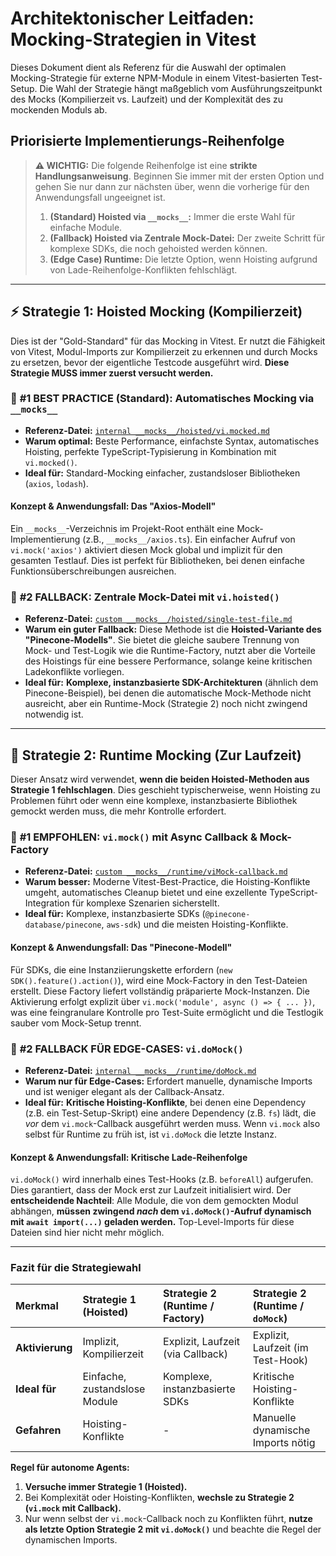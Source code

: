 # Architektonischer Leitfaden: Mocking-Strategien in Vitest

Dieses Dokument dient als Referenz für die Auswahl der optimalen Mocking-Strategie für externe NPM-Module in einem Vitest-basierten Test-Setup. Die Wahl der Strategie hängt maßgeblich vom Ausführungszeitpunkt des Mocks (Kompilierzeit vs. Laufzeit) und der Komplexität des zu mockenden Moduls ab.

## Priorisierte Implementierungs-Reihenfolge

> **⚠️ WICHTIG:** Die folgende Reihenfolge ist eine **strikte Handlungsanweisung**. Beginnen Sie immer mit der ersten Option und gehen Sie nur dann zur nächsten über, wenn die vorherige für den Anwendungsfall ungeeignet ist.
>
> 1.  **(Standard) Hoisted via `__mocks__`:** Immer die erste Wahl für einfache Module.
> 2.  **(Fallback) Hoisted via Zentrale Mock-Datei:** Der zweite Schritt für komplexe SDKs, die noch gehoisted werden können.
> 3.  **(Edge Case) Runtime:** Die letzte Option, wenn Hoisting aufgrund von Lade-Reihenfolge-Konflikten fehlschlägt.

---

## ⚡ Strategie 1: Hoisted Mocking (Kompilierzeit)

Dies ist der "Gold-Standard" für das Mocking in Vitest. Er nutzt die Fähigkeit von Vitest, Modul-Imports zur Kompilierzeit zu erkennen und durch Mocks zu ersetzen, bevor der eigentliche Testcode ausgeführt wird. **Diese Strategie MUSS immer zuerst versucht werden.**

### 🥇 **#1 BEST PRACTICE (Standard): Automatisches Mocking via `__mocks__`**
- **Referenz-Datei:** [`internal __mocks__/hoisted/vi.mocked.md`](./internal%20__mocks__/hoisted/vi.mocked.md)
- **Warum optimal:** Beste Performance, einfachste Syntax, automatisches Hoisting, perfekte TypeScript-Typisierung in Kombination mit `vi.mocked()`.
- **Ideal für:** Standard-Mocking einfacher, zustandsloser Bibliotheken (`axios`, `lodash`).

#### **Konzept & Anwendungsfall: Das "Axios-Modell"**
Ein `__mocks__`-Verzeichnis im Projekt-Root enthält eine Mock-Implementierung (z.B., `__mocks__/axios.ts`). Ein einfacher Aufruf von `vi.mock('axios')` aktiviert diesen Mock global und implizit für den gesamten Testlauf. Dies ist perfekt für Bibliotheken, bei denen einfache Funktionsüberschreibungen ausreichen.

### 🥈 **#2 FALLBACK: Zentrale Mock-Datei mit `vi.hoisted()`**
- **Referenz-Datei:** [`custom __mocks__/hoisted/single-test-file.md`](./custom%20__mocks__/hoisted/single-test-file.md)
- **Warum ein guter Fallback:** Diese Methode ist die **Hoisted-Variante des "Pinecone-Modells"**. Sie bietet die gleiche saubere Trennung von Mock- und Test-Logik wie die Runtime-Factory, nutzt aber die Vorteile des Hoistings für eine bessere Performance, solange keine kritischen Ladekonflikte vorliegen.
- **Ideal für:** **Komplexe, instanzbasierte SDK-Architekturen** (ähnlich dem Pinecone-Beispiel), bei denen die automatische Mock-Methode nicht ausreicht, aber ein Runtime-Mock (Strategie 2) noch nicht zwingend notwendig ist.

---

## 🚀 Strategie 2: Runtime Mocking (Zur Laufzeit)

Dieser Ansatz wird verwendet, **wenn die beiden Hoisted-Methoden aus Strategie 1 fehlschlagen**. Dies geschieht typischerweise, wenn Hoisting zu Problemen führt oder wenn eine komplexe, instanzbasierte Bibliothek gemockt werden muss, die mehr Kontrolle erfordert.

### 🥇 **#1 EMPFOHLEN: `vi.mock()` mit Async Callback & Mock-Factory**
- **Referenz-Datei:** [`custom __mocks__/runtime/viMock-callback.md`](./custom%20__mocks__/runtime/viMock-callback.md)
- **Warum besser:** Moderne Vitest-Best-Practice, die Hoisting-Konflikte umgeht, automatisches Cleanup bietet und eine exzellente TypeScript-Integration für komplexe Szenarien sicherstellt.
- **Ideal für:** Komplexe, instanzbasierte SDKs (`@pinecone-database/pinecone`, `aws-sdk`) und die meisten Hoisting-Konflikte.

#### **Konzept & Anwendungsfall: Das "Pinecone-Modell"**
Für SDKs, die eine Instanziierungskette erfordern (`new SDK().feature().action()`), wird eine Mock-Factory in den Test-Dateien erstellt. Diese Factory liefert vollständig präparierte Mock-Instanzen. Die Aktivierung erfolgt explizit über `vi.mock('module', async () => { ... })`, was eine feingranulare Kontrolle pro Test-Suite ermöglicht und die Testlogik sauber vom Mock-Setup trennt.

### 🥈 **#2 FALLBACK FÜR EDGE-CASES: `vi.doMock()`**
- **Referenz-Datei:** [`internal __mocks__/runtime/doMock.md`](./internal%20__mocks__/runtime/doMock.md)
- **Warum nur für Edge-Cases:** Erfordert manuelle, dynamische Imports und ist weniger elegant als der Callback-Ansatz.
- **Ideal für:** **Kritische Hoisting-Konflikte**, bei denen eine Dependency (z.B. ein Test-Setup-Skript) eine andere Dependency (z.B. `fs`) lädt, die *vor* dem `vi.mock`-Callback ausgeführt werden muss. Wenn `vi.mock` also selbst für Runtime zu früh ist, ist `vi.doMock` die letzte Instanz.

#### **Konzept & Anwendungsfall: Kritische Lade-Reihenfolge**
`vi.doMock()` wird innerhalb eines Test-Hooks (z.B. `beforeAll`) aufgerufen. Dies garantiert, dass der Mock erst zur Laufzeit initialisiert wird. Der **entscheidende Nachteil**: Alle Module, die von dem gemockten Modul abhängen, **müssen zwingend *nach* dem `vi.doMock()`-Aufruf dynamisch mit `await import(...)` geladen werden.** Top-Level-Imports für diese Dateien sind hier nicht mehr möglich.

---

### Fazit für die Strategiewahl

| Merkmal | Strategie 1 (Hoisted) | Strategie 2 (Runtime / Factory) | Strategie 2 (Runtime / `doMock`) |
| :--- | :--- | :--- | :--- |
| **Aktivierung** | Implizit, Kompilierzeit | Explizit, Laufzeit (via Callback) | Explizit, Laufzeit (im Test-Hook) |
| **Ideal für** | Einfache, zustandslose Module | Komplexe, instanzbasierte SDKs | Kritische Hoisting-Konflikte |
| **Gefahren** | Hoisting-Konflikte | - | Manuelle dynamische Imports nötig |

**Regel für autonome Agents:**
1.  **Versuche immer Strategie 1 (Hoisted).**
2.  Bei Komplexität oder Hoisting-Konflikten, **wechsle zu Strategie 2 (`vi.mock` mit Callback).**
3.  Nur wenn selbst der `vi.mock`-Callback noch zu Konflikten führt, **nutze als letzte Option Strategie 2 mit `vi.doMock()`** und beachte die Regel der dynamischen Imports.